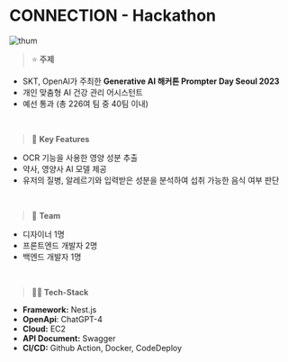 # CONNECTION - Hackathon

![thum](https://github.com/connection-prompterday/prompterday-backend/assets/96464209/b3890f4a-2383-4657-8fa7-4c45d5e553e4)

> ⭐ **주제**
> 
- SKT, OpenAI가 주최한 **Generative AI 해커톤 Prompter Day Seoul 2023**
- 개인 맞춤형 AI 건강 관리 어시스턴트
- 예선 통과 (총 226여 팀 중 40팀 이내)

 <br>

> 🔑 **Key Features**
> 
- OCR 기능을 사용한 영양 성분 추출
- 약사, 영양사 AI 모델 제공
- 유저의 질병, 알레르기와 입력받은 성분을 분석하여 섭취 가능한 음식 여부 판단

 <br>

> 👬 **Team**
> 
- 디자이너 1명
- 프론트엔드 개발자 2명
- 백엔드 개발자 1명
  
<br>
  
> **🏂🏻 Tech-Stack**
> 
- **Framework:** Nest.js
- **OpenApi**:  ChatGPT-4
- **Cloud:** EC2
- **API Document:** Swagger
- **CI/CD:** Github Action, Docker, CodeDeploy

 <br>

